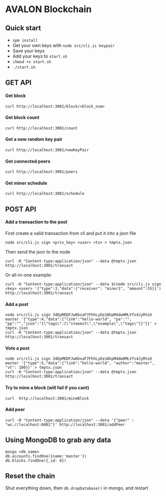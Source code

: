# AVALON Blockchain

## Quick start
* `npm install`
* Get your own keys with `node src/cli.js keypair`
* Save your keys
* Add your keys to `start.sh`
* `chmod +x start.sh`
* `./start.sh`

## GET API

#### Get block
```
curl http://localhost:3001/block/<block_num>
```

#### Get block count
```
curl http://localhost:3001/count
```

#### Get a new random key pair
```
curl http://localhost:3001/newKeyPair
```

#### Get connected peers
```
curl http://localhost:3001/peers
```

#### Get miner schedule
```
curl http://localhost:3001/schedule
```

## POST API

#### Add a transaction to the pool
First create a valid transaction from cli and put it into a json file
```
node src/cli.js sign <priv_key> <user> <tx> > tmptx.json
```

Then send the json to the node

```
curl -H "Content-type:application/json" --data @tmptx.json http://localhost:3001/transact
```

Or all-in-one example:
```
curl -H "Content-type:application/json" --data $(node src/cli.js sign <key> <user> '{"type":3,"data":{"receiver": "miner1", "amount":55}}') http://localhost:3001/transact
```

#### Add a post
```
node src/cli.js sign 34EpMEDFJwKbxaF7FhhLyEe3AhpM4dwHMLVfs4JyRto5 master '{"type":4,"data":{"link":"hello-world", "pa":"", "pp":"","json":"{\"tags\":[\"steemit\",\"example\",\"tags\"]}"}}' > tmptx.json
curl -H "Content-type:application/json" --data @tmptx.json http://localhost:3001/transact
```

#### Vote a post
```
node src/cli.js sign 34EpMEDFJwKbxaF7FhhLyEe3AhpM4dwHMLVfs4JyRto5 master '{"type":5,"data":{"link":"hello-world", "author":"master", "vt": 100}}' > tmptx.json
curl -H "Content-type:application/json" --data @tmptx.json http://localhost:3001/transact
```

#### Try to mine a block (will fail if you cant)
```
curl  http://localhost:3001/mineBlock
``` 

#### Add peer
```
curl -H "Content-type:application/json" --data '{"peer" : "ws://localhost:6001"}' http://localhost:3001/addPeer
```

## Using MongoDB to grab any data
```
mongo <db_name>
db.accounts.findOne({name:'master'})
db.blocks.findOne({_id: 0})
```

## Reset the chain
Shut everything down, then `db.dropDatabase()` in mongo, and restart